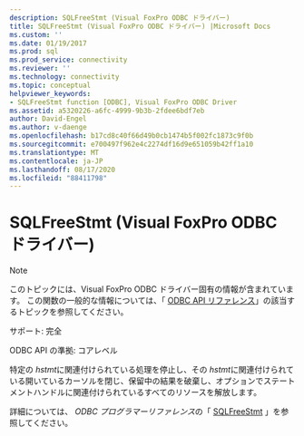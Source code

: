 ```yaml
---
description: SQLFreeStmt (Visual FoxPro ODBC ドライバー)
title: SQLFreeStmt (Visual FoxPro ODBC ドライバー) |Microsoft Docs
ms.custom: ''
ms.date: 01/19/2017
ms.prod: sql
ms.prod_service: connectivity
ms.reviewer: ''
ms.technology: connectivity
ms.topic: conceptual
helpviewer_keywords:
- SQLFreeStmt function [ODBC], Visual FoxPro ODBC Driver
ms.assetid: a5320226-a6fc-4999-9b3b-2fdee6bdf7eb
author: David-Engel
ms.author: v-daenge
ms.openlocfilehash: b17cd8c40f66d49b0cb1474b5f002fc1873c9f0b
ms.sourcegitcommit: e700497f962e4c2274df16d9e651059b42ff1a10
ms.translationtype: MT
ms.contentlocale: ja-JP
ms.lasthandoff: 08/17/2020
ms.locfileid: "88411798"
---
```

# <a name="sqlfreestmt-visual-foxpro-odbc-driver"></a>SQLFreeStmt (Visual FoxPro ODBC ドライバー)
> [!NOTE]  
>  このトピックには、Visual FoxPro ODBC ドライバー固有の情報が含まれています。 この関数の一般的な情報については、「 [ODBC API リファレンス](../../odbc/reference/syntax/odbc-api-reference.md)」の該当するトピックを参照してください。  
  
 サポート: 完全  
  
 ODBC API の準拠: コアレベル  
  
 特定の *hstmt*に関連付けられている処理を停止し、その *hstmt*に関連付けられている開いているカーソルを閉じ、保留中の結果を破棄し、オプションでステートメントハンドルに関連付けられているすべてのリソースを解放します。  
  
 詳細については、 *ODBC プログラマーリファレンス*の「 [SQLFreeStmt](../../odbc/reference/syntax/sqlfreestmt-function.md) 」を参照してください。
